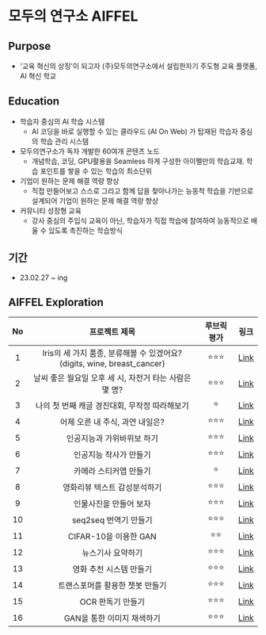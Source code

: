 # 모두의 연구소 AIFFEL

## Purpose
- '교육 혁신의 상징'이 되고자 (주)모두의연구소에서 설립한자기 주도형 교육 플랫폼, AI 혁신 학교

## Education
- 학습자 중심의 AI 학습 시스템
  - AI 코딩을 바로 실행할 수 있는 클라우드 (AI On Web) 가 탑재된 학습자 중심의 학습 관리 시스템
- 모두의연구소가 독자 개발한 60여개 콘텐츠 노드
  - 개념학습, 코딩, GPU활용을 Seamless 하게 구성한 아이펠만의 학습교재. 학습 포인트를 쌓을 수 있는 학습의 최소단위
- 기업이 원하는 문제 해결 역량 향상
  - 직접 만들어보고 스스로 그리고 함께 답을 찾아나가는 능동적 학습을 기반으로 설계되어 기업이 원하는 문제 해결 역량 향상
- 커뮤니티 성장형 교육
  - 강사 중심의 주입식 교육이 아닌, 학습자가 직접 학습에 참여하여 능동적으로 배울 수 있도록 촉진하는 학습방식
  
  
## 기간
- 23.02.27 ~ ing


## AIFFEL Exploration
  
|No|프로젝트 제목|루브릭 평가|링크|
|:---:|:---:|:---:|:---:|
|1|Iris의 세 가지 품종, 분류해볼 수 있겠어요?(digits, wine, breast_cancer)|:star::star::star:|[Link](https://github.com/leee-SeungHyeon/Exploration/blob/master/%5BE_01%5D_iris_exploration.ipynb)|
|2|날씨 좋은 월요일 오후 세 시, 자전거 타는 사람은 몇 명?|:star::star::star:|[Link](https://github.com/leee-SeungHyeon/Exploration/blob/master/%5BE_02%5D_bike_exploration.ipynb)|
|3|나의 첫 번째 캐글 경진대회, 무작정 따라해보기|:star:|[Link](https://github.com/leee-SeungHyeon/Exploration/blob/master/%5BE_03%5D_House_price_exploration.ipynb)|
|4|어제 오른 내 주식, 과연 내일은?|:star::star::star:|[Link](https://github.com/leee-SeungHyeon/Exploration/blob/master/%5BE_04%5D_stock_exploration.ipynb)|
|5|인공지능과 가위바위보 하기|:star::star::star:|[Link](https://github.com/leee-SeungHyeon/Exploration/blob/master/%5BE_05%5D_rock_scissor_paper_exploration.ipynb)|
|6|인공지능 작사가 만들기|:star::star::star:|[Link](https://github.com/leee-SeungHyeon/Exploration/blob/master/%5BE_06%5D_AI_Lyricister_exploration.ipynb)|
|7|카메라 스티커앱 만들기|:star:|[Link](https://github.com/leee-SeungHyeon/Exploration/blob/master/%5BE_07%5D_camera_sticker_maker.ipynb)|
|8|영화리뷰 텍스트 감성분석하기|:star::star::star:|[Link](https://github.com/leee-SeungHyeon/Exploration/blob/master/%5BE_08%5D_naver_movie_review.ipynb)|
|9|인물사진을 만들어 보자|:star::star::star:|[Link](https://github.com/leee-SeungHyeon/Exploration/blob/master/%5BE_09%5D_Create_a_picture.ipynb)|
|10|seq2seq 번역기 만들기|:star::star::star:|[Link](https://github.com/leee-SeungHyeon/Exploration/blob/master/%5BE_10%5D_Creating%20a%20Translator.ipynb)|
|11|CIFAR-10을 이용한 GAN|:star::star:|[Link](https://github.com/leee-SeungHyeon/Exploration/blob/master/%5BE_11%5D_new_fashion.ipynb)|
|12|뉴스기사 요약하기|:star::star::star:|[Link](https://github.com/leee-SeungHyeon/Exploration/blob/master/%5BE_12%5D_news_summarization.ipynb)|
|13|영화 추천 시스템 만들기|:star::star::star:|[Link](https://github.com/leee-SeungHyeon/Exploration/blob/master/%5BE_13%5D_Recommended%20System.ipynb)|
|14|트랜스포머를 활용한 챗봇 만들기|:star::star::star:|[Link](https://github.com/leee-SeungHyeon/Exploration/blob/master/%5BE_14%5D_transformer_chatbot.ipynb)|
|15|OCR 판독기 만들기|:star::star::star:|[Link](https://github.com/leee-SeungHyeon/Exploration/blob/master/%5BE_15%5D_OCR_reader.ipynb)|
|16|GAN을 통한 이미지 채색하기|:star::star::star:|[Link](https://github.com/leee-SeungHyeon/Exploration/blob/master/%5BE_16%5D_GAN.ipynb)|
